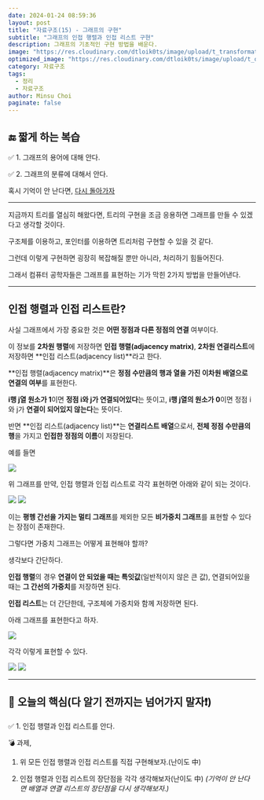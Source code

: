 ```yaml
---
date: 2024-01-24 08:59:36
layout: post
title: "자료구조(15) - 그래프의 구현"
subtitle: "그래프의 인접 행렬과 인접 리스트 구현"
description: 그래프의 기초적인 구현 방법을 배운다.
image: "https://res.cloudinary.com/dtloik0ts/image/upload/t_transformation/v1704821720/data_structure_yoppg7.png"
optimized_image: "https://res.cloudinary.com/dtloik0ts/image/upload/t_opt/v1704821720/data_structure_yoppg7.png"
category: 자료구조
tags:
  - 정리
  - 자료구조
author: Minsu Choi
paginate: false
---
```


<h2>🔚 짧게 하는 복습</h2>

✅ 1. 그래프의 용어에 대해 안다.

✅ 2. 그래프의 분류에 대해서 안다.

혹시 기억이 안 난다면, <u><a href = "/자료구조(14)-그래프/"> 다시 돌아가자</a></u>

---

지금까지 트리를 열심히 해왔다면, 트리의 구현을 조금 응용하면 그래프를 만들 수 있겠다고 생각할 것이다.

구조체를 이용하고, 포인터를 이용하면 트리처럼 구현할 수 있을 것 같다.

그런데 이렇게 구현하면 굉장히 복잡해질 뿐만 아니라, 처리하기 힘들어진다.

그래서 컴퓨터 공학자들은 그래프를 표현하는 기가 막힌 2가지 방법을 만들어낸다.

---

## 인접 행렬과 인접 리스트란?

사실 그래프에서 가장 중요한 것은 **어떤 정점과 다른 정점의 연결** 여부이다.

이 정보를 **2차원 행렬**에 저장하면 **인접 행렬(adjacency matrix)**, **2차원 연결리스트**에 저장하면 **인접 리스트(adjacency list)**라고 한다.

**인접 행렬(adjacency matrix)**은 **정점 수만큼의 행과 열을 가진 이차원 배열으로 연결의 여부**를 표현한다.

**i행 j열 원소가 1**이면 **정점 i와 j가 연결되어있다**는 뜻이고, **i행 j열의 원소가 0**이면 정점 i와 j가 **연결이 되어있지 않는다**는 뜻이다.

반면 **인접 리스트(adjacency list)**는 **연결리스트 배열**으로서, **전체 정점 수만큼의 행**을 가지고 **인접한 정점의 이름**이 저장된다.

예를 들면

<img src = "https://res.cloudinary.com/dtloik0ts/image/upload/v1706089059/%EA%B7%B8%EB%9E%98%ED%94%84_a_kcznz8.png">

위 그래프를 만약, 인접 행렬과 인접 리스트로 각각 표현하면 아래와 같이 되는 것이다.

<img src = "https://res.cloudinary.com/dtloik0ts/image/upload/v1706089057/%EC%9D%B8%EC%A0%91%ED%96%89%EB%A0%AC1_elovn1.png">

<img src = "https://res.cloudinary.com/dtloik0ts/image/upload/v1706089061/%EC%9D%B8%EC%A0%91%EB%A6%AC%EC%8A%A4%ED%8A%B81_xcd0yd.png">

이는 **평헹 간선을 가지는 멀티 그래프**를 제외한 모든 **비가중치 그래프**를 표현할 수 있다는 장점이 존재한다.

그렇다면 가중치 그래프는 어떻게 표현해야 할까?

생각보다 간단하다.

**인접 행렬**의 경우 **연결이 안 되었을 때는 특잇값**(일반적이지 않은 큰 값), 연결되어있을 때는 **그 간선의 가중치**를 저장하면 된다.

**인접 리스트**는 더 간단한데, 구조체에 가중치와 함께 저장하면 된다.

아래 그래프를 표현한다고 하자.

<img src ="https://res.cloudinary.com/dtloik0ts/image/upload/v1706089060/%EA%B7%B8%EB%9E%98%ED%94%84_b_l4siiu.png">

각각 이렇게 표현할 수 있다.

<img src ="https://res.cloudinary.com/dtloik0ts/image/upload/v1706089064/%EC%9D%B8%EC%A0%91%ED%96%89%EB%A0%AC2_j5ydqo.png">

<img src = "https://res.cloudinary.com/dtloik0ts/image/upload/v1706089067/%EC%9D%B8%EC%A0%91%EB%A6%AC%EC%8A%A4%ED%8A%B82_egcmvw.png">

---

<h2>📖 오늘의 핵심(다 알기 전까지는 넘어가지 말자❗)</h2>

✅ 1. 인접 행렬과 인접 리스트를 안다.

💣 과제,

1. 위 모든 인접 행렬과 인접 리스트를 직접 구현해보자.(난이도 中)

2. 인접 행렬과 인접 리스트의 장단점을 각각 생각해보자(난이도 中) _(기억이 안 난다면 배열과 연결 리스트의 장단점을 다시 생각해보자.)_
